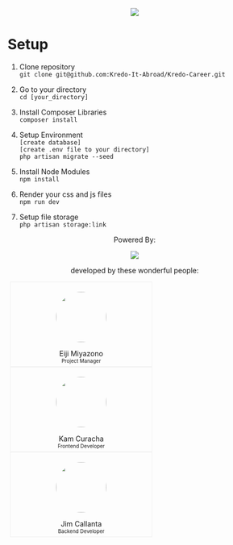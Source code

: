 <p align="center">
	<a href="https://kredo.jp/">
		<img src="https://github.com/Kredo-It-Abroad/Kredo-Career/blob/master/public/images/logo-kredo-horizontal.png">
	</a>
</p>

Setup
===========
1. Clone repository<br>
`git clone git@github.com:Kredo-It-Abroad/Kredo-Career.git`

2. Go to your directory<br>
`cd [your_directory]`

3. Install Composer Libraries<br>
`composer install`

5. Setup Environment<br>
`[create database]`<br>
`[create .env file to your directory]`<br>
`php artisan migrate --seed`<br>

6. Install Node Modules<br>
`npm install`

7. Render your css and js files<br>
`npm run dev`

7. Setup file storage<br>
`php artisan storage:link`

<p align="center">Powered By:</p>
<p align="center"><img src="https://laravel.com/assets/img/components/logo-laravel.svg"></p>
<p align="center">developed by these wonderful people:</p>
<p>
	<div style="width: 100px; border: 1px solid #f0f0f0; padding: 5px 90px; float: left; margin: 0 5px;">
		<p align="center"><img src="https://scontent.fmnl4-2.fna.fbcdn.net/v/t1.0-9/1094987_135644919979284_150251426_n.jpg?_nc_cat=101&_nc_ohc=d1Y6l2fN6hsAX-brJb0&_nc_ht=scontent.fmnl4-2.fna&oh=a18da0e0b2c9c2ca5c90bb2f7fa2351d&oe=5EC3307A" width="100" height="100" style="border-radius: 50%;"></p>
		<p align="center" style="margin: 0">Eiji Miyazono</p>
		<p align="center" style="font-size: 10px; margin: 0">Project Manager</p>
	</div>
	<div style="width: 100px; border: 1px solid #f0f0f0; padding: 5px 90px; float: left; margin: 0 5px;">
		<p align="center"><img src="https://liginc.co.jp/wp-content/uploads/2019/07/01_Paul_A-400x400.png" width="100" height="100" style="border-radius: 50%;"></p>
		<p align="center" style="margin: 0">Kam Curacha</p>
		<p align="center" style="font-size: 10px; margin: 0">Frontend Developer</p>
	</div>
	<div style="width: 100px; border: 1px solid #f0f0f0; padding: 5px 90px; float: left; margin: 0 5px;">
		<p align="center"><img src="https://liginc.co.jp/wp-content/uploads/2019/07/01_Jim_A-400x400.png" width="100" height="100" style="border-radius: 50%;"></p>
		<p align="center" style="margin: 0">Jim Callanta</p>
		<p align="center" style="font-size: 10px; margin: 0">Backend Developer</p>
	</div>
</p>